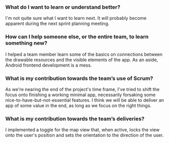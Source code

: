 ### What do I want to learn or understand better?
I'm not quite sure what I want to learn next. It will probably become apparent during the next
sprint planning meeting.

### How can I help someone else, or the entire team, to learn something new?
I helped a team member learn some of the basics on connections between the drawable resources and
the visible elements of the app. As an aside, Android frontend development is a mess.

### What is my contribution towards the team’s use of Scrum?
As we're nearing the end of the project's time frame, I've tried to shift the focus onto finishing a
working minimal app, necessarily forsaking some nice-to-have-but-not-essential features. I think we
will be able to deliver an app of some value in the end, as long as we focus on the right things.

### What is my contribution towards the team’s deliveries?
I implemented a toggle for the map view that, when active, locks the view onto the user's position
and sets the orientation to the direction of the user.
